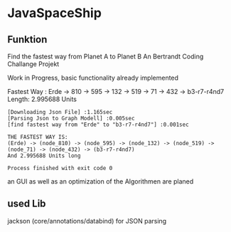 # JavaSpaceShip

## Funktion

Find the fastest way from Planet A to Planet B
An Bertrandt Coding Challange Projekt

Work in Progress, basic functionality already implemented

Fastest Way : Erde -> 810 -> 595 -> 132 -> 519 -> 71 -> 432 -> b3-r7-r4nd7
Length: 2.995688 Units

```
[Downloading Json File] :1.165sec
[Parsing Json to Graph Modell] :0.005sec
[find fastest way from "Erde" to "b3-r7-r4nd7"] :0.001sec

THE FASTEST WAY IS: 
(Erde) -> (node_810) -> (node_595) -> (node_132) -> (node_519) -> (node_71) -> (node_432) -> (b3-r7-r4nd7)
And 2.995688 Units long

Process finished with exit code 0
```


an GUI as well as an optimization of the Algorithmen are planed

## used Lib

jackson (core/annotations/databind) for JSON parsing
